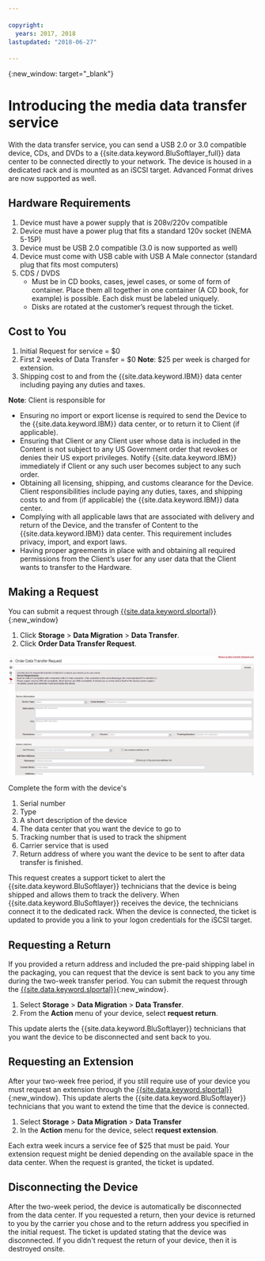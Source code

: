 ```yaml
---

copyright:
  years: 2017, 2018
lastupdated: "2018-06-27"

---
```

{:new_window: target="_blank"}

# Introducing the media data transfer service
 
With the data transfer service, you can send a USB 2.0 or 3.0 compatible device, CDs, and DVDs to a {{site.data.keyword.BluSoftlayer_full}} data center to be connected directly to your network. The device is housed in a dedicated rack and is mounted as an iSCSI target. Advanced Format drives are now supported as well.

## Hardware Requirements
1.    Device must have a power supply that is 208v/220v compatible
2.    Device must have a power plug that fits a standard 120v socket (NEMA 5-15P)
3.    Device must be USB 2.0 compatible (3.0 is now supported as well)
4.    Device must come with USB cable with USB A Male connector (standard plug that fits most computers)
5.    CDS / DVDS
      - Must be in CD books, cases, jewel cases, or some of form of container. Place them all together in one container (A CD book, for example) is possible. Each disk must be labeled uniquely.
      - Disks are rotated at the customer’s request through the ticket.

## Cost to You
1.    Initial Request for service = $0
2.    First 2 weeks of Data Transfer = $0
      **Note**: $25 per week is charged for extension.
3.    Shipping cost to and from the {{site.data.keyword.IBM}} data center including paying any duties and taxes.

**Note**: Client is responsible for
- Ensuring no import or export license is required to send the Device to the {{site.data.keyword.IBM}} data center, or to return it to Client (if applicable).
- Ensuring that Client or any Client user whose data is included in the Content is not subject to any US Government order that revokes or denies their US export privileges. Notify {{site.data.keyword.IBM}} immediately if Client or any such user becomes subject to any such order.
- Obtaining all licensing, shipping, and customs clearance for the Device. Client responsibilities include paying any duties, taxes, and shipping costs to and from (if applicable) the {{site.data.keyword.IBM}} data center.
- Complying with all applicable laws that are associated with delivery and return of the Device, and the transfer of Content to the {{site.data.keyword.IBM}} data center. This requirement includes privacy, import, and export laws.
- Having proper agreements in place with and obtaining all required permissions from the Client’s user for any user data that the Client wants to transfer to the Hardware.

## Making a Request
You can submit a request through [{{site.data.keyword.slportal}}](https://control.softlayer.com/){:new_window}

1. Click **Storage** > **Data Migration** > **Data Transfer**.
2. Click **Order Data Transfer Request**.

![Making a Data Transfer Request](/images/DTS.png)

Complete the form with the device's
1. Serial number
2. Type
3. A short description of the device
4. The data center that you want the device to go to
5. Tracking number that is used to track the shipment
6. Carrier service that is used
7. Return address of where you want the device to be sent to after data transfer is finished.

This request creates a support ticket to alert the {{site.data.keyword.BluSoftlayer}} technicians that the device is being shipped and allows them to track the delivery. When {{site.data.keyword.BluSoftlayer}} receives the device, the technicians connect it to the dedicated rack. When the device is connected, the ticket is updated to provide you a link to your logon credentials for the iSCSI target.

## Requesting a Return
If you provided a return address and included the pre-paid shipping label in the packaging, you can request that the device is sent back to you any time during the two-week transfer period. You can submit the request through the [{{site.data.keyword.slportal}}](https://control.softlayer.com/){:new_window}.

1. Select **Storage** > **Data Migration** > **Data Transfer**.
2. From the **Action** menu of your device, select **request return**. 

This update alerts the {{site.data.keyword.BluSoftlayer}} technicians that you want the device to be disconnected and sent back to you.

## Requesting an Extension
After your two-week free period, if you still require use of your device you must request an extension through the [{{site.data.keyword.slportal}}](https://control.softlayer.com/){:new_window}. This update alerts the {{site.data.keyword.BluSoftlayer}} technicians that you want to extend the time that the device is connected. 

1. Select **Storage** > **Data Migration** > **Data Transfer**
2. In the **Action** menu for the device, select **request extension**. 

Each extra week incurs a service fee of $25 that must be paid. Your extension request might be denied depending on the available space in the data center. When the request is granted, the ticket is updated.

## Disconnecting the Device
After the two-week period, the device is automatically be disconnected from the data center. If you requested a return, then your device is returned to you by the carrier you chose and to the return address you specified in the initial request. The ticket is updated stating that the device was disconnected. If you didn't request the return of your device, then it is destroyed onsite.
